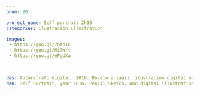```yaml
---
pnum: 20

project_name: Self portrait 2k16
categories: ilustración illustration

images:
 - https://goo.gl/76to1E
 - https://goo.gl/Mi7Wrt
 - https://goo.gl/ePgUXa
 
 

des: Autoretrato digital. 2016. Boceto a lápiz, ilustración digital en Adobe Illustrator.
den: Self Portrait, year 2016. Pencil Sketch, and digital illustration with Adobe Illustrator.
---
```

